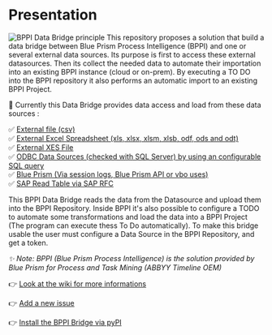 # Presentation
![BPPI Data Bridge principle](https://raw.githubusercontent.com/wiki/datacorner/pyBPPIBridge/img/schema.png)
This repository proposes a solution that build a data bridge between Blue Prism Process Intelligence (BPPI) and one or several external data sources. Its purpose is first to access these external datasources. Then its collect the needed data to automate their importation into an existing BPPI instance (cloud or on-prem). By executing a TO DO into the BPPI repository it also performs an automatic import to an existing BPPI Project.

🚀 Currently this Data Bridge provides data access and load from these data sources :

✅  [External file (csv)](https://github.com/datacorner/pyBPPIBridge/wiki/CSV-File)  
✅  [External Excel Spreadsheet (xls, xlsx, xlsm, xlsb, odf, ods and odt)](https://github.com/datacorner/pyBPPIBridge/wiki/Excel-File)  
✅  [External XES File](https://github.com/datacorner/pyBPPIBridge/wiki/XES-File)  
✅  [ODBC Data Sources (checked with SQL Server) by using an configurable SQL query](https://github.com/datacorner/pyBPPIBridge/wiki/ODBC)  
✅  [Blue Prism (Via session logs, Blue Prism API or vbo uses)](https://github.com/datacorner/pyBPPIBridge/wiki/Blue-Prism)  
✅  [SAP Read Table via SAP RFC](https://github.com/datacorner/pyBPPIBridge/wiki/SAP-RFC-Table)

This BPPI Data Bridge reads the data from the Datasource and upload them into the BPPI Repository. Inside BPPI it's also possible to configure a TODO to automate some transformations and load the data into a BPPI Project (The program can execute thess To Do automatically). To make this bridge usable the user must configure a Data Source in the BPPI Repository, and get a token.  

*✨ Note: BPPI (Blue Prism Process Intelligence) is the solution provided by Blue Prism for Process and Task Mining (ABBYY Timeline OEM)*

👉 [Look at the wiki for more informations](https://github.com/datacorner/pyBPPIBridge/wiki)

👉 [Add a new issue](https://github.com/datacorner/pyBPPIBridge/issues)

👉 [Install the BPPI Bridge via pyPI](https://pypi.org/project/pyBPPIBridge/)

